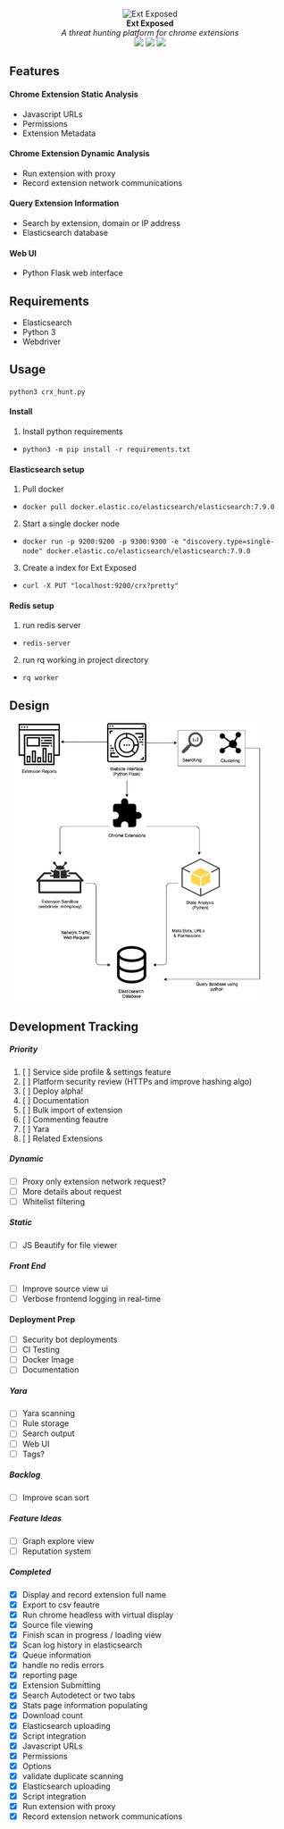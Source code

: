 <p align="center">
  <img alt="Ext Exposed" src="https://github.com/colincowie/Ext-Exposed/raw/master/static/logo.png" height="140" />
  <br>
  <b>Ext Exposed</b>
  <br>
  <i>A threat hunting platform for chrome extensions</i>
  <br>
    <img src="https://img.shields.io/badge/-Python%20Flask-orange"/>
  <img src="https://img.shields.io/github/last-commit/colincowie/Ext-Exposed"/> 
  <img src="https://img.shields.io/github/repo-size/colincowie/Ext-Exposed"/>

  
</p>

## Features
#### Chrome Extension Static Analysis
- Javascript URLs
- Permissions
- Extension Metadata
#### Chrome Extension Dynamic Analysis
- Run extension with proxy
- Record extension network communications
#### Query Extension Information
- Search by extension, domain or IP address
- Elasticsearch database
#### Web UI
- Python Flask web interface

## Requirements
- Elasticsearch
- Python 3
- Webdriver

## Usage
`python3 crx_hunt.py`

#### Install

1. Install python requirements
  - `python3 -m pip install -r requirements.txt`

#### Elasticsearch setup
1. Pull docker
  - `docker pull docker.elastic.co/elasticsearch/elasticsearch:7.9.0`
2. Start a single docker node
  - `docker run -p 9200:9200 -p 9300:9300 -e "discovery.type=single-node" docker.elastic.co/elasticsearch/elasticsearch:7.9.0`
3. Create a index for Ext Exposed
  - `curl -X PUT "localhost:9200/crx?pretty"`

#### Redis setup
1. run redis server
  - `redis-server`
2. run rq working in project directory
  - `rq worker`

## Design
<img src="https://github.com/colincowie/CRX-Hunt/raw/master/diagram.png" height="500"/>

## Development Tracking
##### Priority
1. [ ] Service side profile & settings feature
2. [ ] Platform security review (HTTPs and improve hashing algo)
3. [ ] Deploy alpha!
4. [ ] Documentation 
5. [ ] Bulk import of extension
6. [ ] Commenting feautre
7. [ ] Yara
8. [ ] Related Extensions 
##### Dynamic
- [ ] Proxy only extension network request?
- [ ] More details about request
- [ ] Whitelist filtering
##### Static
- [ ] JS Beautify for file viewer 
##### Front End
- [ ] Improve source view ui 
- [ ] Verbose frontend logging in real-time
#### Deployment Prep
- [ ] Security bot deployments
- [ ] CI Testing
- [ ] Docker Image
- [ ] Documentation
##### Yara
- [ ] Yara scanning
- [ ] Rule storage
- [ ] Search output
- [ ] Web UI
- [ ] Tags?
##### Backlog 
- [ ] Improve scan sort 
##### Feature Ideas
- [ ] Graph explore view 
- [ ] Reputation system

##### Completed
- [x] Display and record extension full  name
- [x] Export to csv feautre 
- [x] Run chrome headless with virtual display
- [x] Source file viewing
- [x] Finish scan in progress / loading view
- [x] Scan log history in elasticsearch
- [x] Queue information
- [x] handle no redis errors
- [x] reporting page
- [x] Extension Submitting
- [x] Search Autodetect or two tabs
- [x] Stats page information populating
- [x] Download count
- [x] Elasticsearch uploading
- [x] Script integration
- [x] Javascript URLs
- [x] Permissions
- [x] Options
- [x] validate duplicate scanning
- [x] Elasticsearch uploading
- [x] Script integration
- [x] Run extension with proxy
- [x] Record extension network communications

</div>
